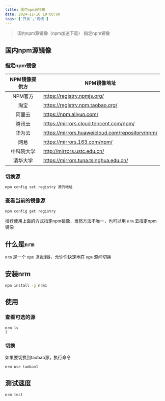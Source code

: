 ```yaml
---
title: 国内npm源镜像
date: 2024-11-16 19:00:00
tags: ['开发','网络']
---
```


> 国内npm源镜像（npm加速下载） 指定npm镜像

## 国内npm源镜像
### 指定npm镜像

| NPM镜像提供方 | NPM镜像地址                                      |
|:-------------:|-------------------------------------------------|
|    NPM官方    | https://registry.npmjs.org/                     |
|      淘宝     | https://registry.npm.taobao.org/                |
|     阿里云    | https://npm.aliyun.com/                         |
|     腾讯云    | https://mirrors.cloud.tencent.com/npm/          |
|     华为云    | https://mirrors.huaweicloud.com/repository/npm/ |
|      网易     | https://mirrors.163.com/npm/                    |
|   中科院大学  | http://mirrors.ustc.edu.cn/                     |
|    清华大学   | https://mirrors.tuna.tsinghua.edu.cn/           |

### 切换源
```bash
npm config set registry 源的地址
```

### 查看当前的镜像源
```bash
npm config get registry
```

推荐使用上面的方式指定npm镜像，当然方法不唯一，也可以用 `nrm` 去指定npm镜像

## 什么是`nrm`
`nrm` 是一个 `npm 源管理器`，允许你快速地在 `npm` 源间切换

## 安装nrm
```bash
npm install -g nrm1
```

## 使用
### 查看可选的源
```bash
nrm ls   
1
```

### 切换
如果要切换到taobao源，执行命令
```bash
nrm use taobao1
```

## 测试速度
```bash
nrm test
```
